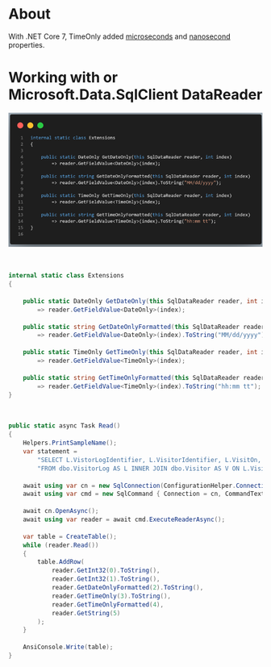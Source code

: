 ﻿# About

With .NET Core 7, TimeOnly added [microseconds](https://learn.microsoft.com/en-us/dotnet/api/system.timeonly.microsecond?view=net-7.0#system-timeonly-microsecond) and [nanosecond](https://learn.microsoft.com/en-us/dotnet/api/system.timeonly.nanosecond?view=net-7.0) properties.

# Working with or Microsoft.Data.SqlClient DataReader

![Screen](assets/screen.png)

<br>

```csharp
internal static class Extensions
{

    public static DateOnly GetDateOnly(this SqlDataReader reader, int index)
        => reader.GetFieldValue<DateOnly>(index);

    public static string GetDateOnlyFormatted(this SqlDataReader reader, int index)
        => reader.GetFieldValue<DateOnly>(index).ToString("MM/dd/yyyy");

    public static TimeOnly GetTimeOnly(this SqlDataReader reader, int index)
        => reader.GetFieldValue<TimeOnly>(index);

    public static string GetTimeOnlyFormatted(this SqlDataReader reader, int index)
        => reader.GetFieldValue<TimeOnly>(index).ToString("hh:mm tt");
}
```

<br>

```csharp
public static async Task Read()
{
    Helpers.PrintSampleName();
    var statement =
        "SELECT L.VistorLogIdentifier, L.VisitorIdentifier, L.VisitOn, L.EnteredTime, L.ExitedTime,  V.FirstName + ' ' + V.LastName Fullname " + 
        "FROM dbo.VisitorLog AS L INNER JOIN dbo.Visitor AS V ON L.VisitorIdentifier = V.VisitorIdentifier;";

    await using var cn = new SqlConnection(ConfigurationHelper.ConnectionString());
    await using var cmd = new SqlCommand { Connection = cn, CommandText = statement };

    await cn.OpenAsync();
    await using var reader = await cmd.ExecuteReaderAsync();

    var table = CreateTable();
    while (reader.Read())
    {
        table.AddRow(
            reader.GetInt32(0).ToString(),
            reader.GetInt32(1).ToString(),
            reader.GetDateOnlyFormatted(2).ToString(), 
            reader.GetTimeOnly(3).ToString(),
            reader.GetTimeOnlyFormatted(4),
            reader.GetString(5)
        );
    }

    AnsiConsole.Write(table);
}
```



